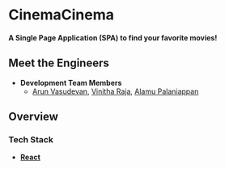 # CinemaCinema

#### A Single Page Application (SPA) to find your favorite movies!

## Meet the Engineers
  - __Development Team Members__
      - [Arun Vasudevan](https://github.com/coderishi), [Vinitha Raja](https://github.com/vinithasraja), [Alamu Palaniappan](https://github.com/alamuv)

## Overview

### Tech Stack

- [__React__](https://facebook.github.io/react/)

